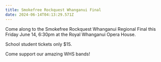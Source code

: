 ```yaml
---
title: Smokefree Rockquest Whanganui Final
date: 2024-06-14T04:13:29.571Z
---
```

Come along to the Smokefree Rockquest Whanganui Regional Final this Friday June 14, 6:30pm at the Royal Whanganui Opera House.  

School student tickets only $15.    

Come support our amazing WHS bands!

 
